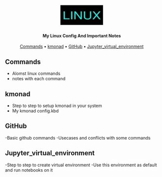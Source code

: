 <h1 align="center">
 <img alt="Linux" title="Linux" height="65" width="140" src="linux.jpg"/>
</h1>   

<h4 align="center">My Linux Config And Important Notes</h4>

<p align="center">
    <a href="#Commands">Commands</a> •
    <a href="#kmonad">kmonad</a> •
    <a href="#GitHub">GitHub</a> •
    <a href="#Jupyter_virtual_environment">Jupyter_virtual_environment</a> 
</p>

## Commands  
- Alomst linux commands 
- notes with each command

## kmonad  
- Step to step to setup kmonad in your system 
- My kmonad config.kbd 

## GitHub 
-Basic github commands
-Usecases and conflicts with some commands

## Jupyter_virtual_environment 
-Step to step to create virtual environment 
-Use this environment as default and run notebooks on it 